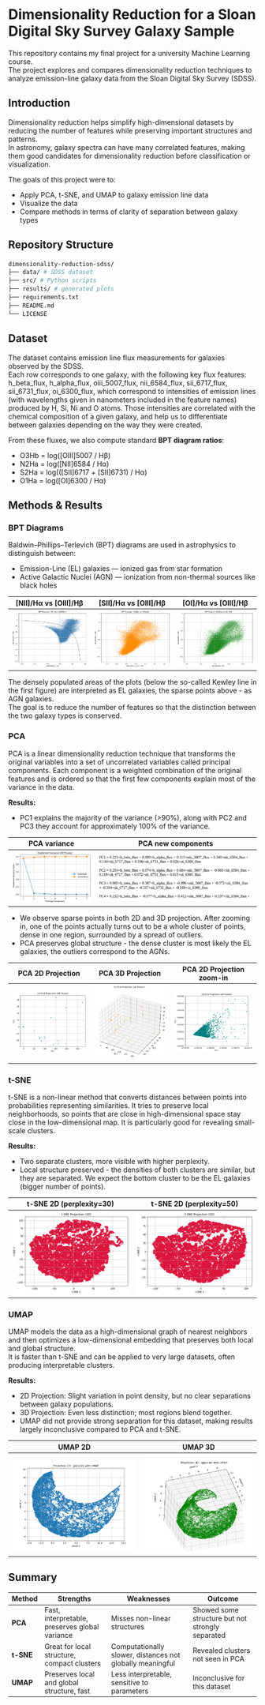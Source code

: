 # Dimensionality Reduction for a Sloan Digital Sky Survey Galaxy Sample

This repository contains my final project for a university Machine Learning course.  
The project explores and compares dimensionality reduction techniques to analyze emission-line galaxy data from the Sloan Digital Sky Survey (SDSS).


## Introduction

Dimensionality reduction helps simplify high-dimensional datasets by reducing the number of features while preserving important structures and patterns.  
In astronomy, galaxy spectra can have many correlated features, making them good candidates for dimensionality reduction before classification or visualization.

The goals of this project were to:
- Apply PCA, t-SNE, and UMAP to galaxy emission line data
- Visualize the data
- Compare methods in terms of clarity of separation between galaxy types


## Repository Structure
```bash
dimensionality-reduction-sdss/
├── data/ # SDSS dataset
├── src/ # Python scripts
├── results/ # generated plots
├── requirements.txt
├── README.md
└── LICENSE
```


## Dataset

The dataset contains emission line flux measurements for galaxies observed by the SDSS.  
Each row corresponds to one galaxy, with the following key flux features: h_beta_flux, h_alpha_flux, oiii_5007_flux, nii_6584_flux, sii_6717_flux, sii_6731_flux, oi_6300_flux, which correspond to intensities of emission lines (with wavelengths given in nanometers included in the feature names) produced by H, Si, Ni and O atoms. Those intensities are correlated with the chemical composition of a given galaxy, and help us to differentiate between galaxies depending on the way they were created.

From these fluxes, we also compute standard **BPT diagram ratios**:
- O3Hb = log([OIII]5007 / Hβ)
- N2Ha = log([NII]6584 / Hα)
- S2Ha = log(([SII]6717 + [SII]6731) / Hα)
- O1Ha = log([OI]6300 / Hα)

## Methods & Results


### **BPT Diagrams**

Baldwin–Phillips–Terlevich (BPT) diagrams are used in astrophysics to distinguish between:
- Emission-Line (EL) galaxies — ionized gas from star formation
- Active Galactic Nuclei (AGN) — ionization from non-thermal sources like black holes

| [NII]/Hα vs [OIII]/Hβ | [SII]/Hα vs [OIII]/Hβ | [OI]/Hα vs [OIII]/Hβ |
|---|---|---|
| ![](results/bpt_nii.png) | ![](results/bpt_sii.png) | ![](results/bpt_oi.png) |

The densely populated areas of the plots (below the so-called Kewley line in the first figure) are interpreted as EL galaxies, the sparse points above - as AGN galaxies.  
The goal is to reduce the number of features so that the distinction between the two galaxy types is conserved.


### **PCA**

PCA is a linear dimensionality reduction technique that transforms the original variables into a set of uncorrelated variables called principal components. Each component is a weighted combination of the original features and is ordered so that the first few components explain most of the variance in the data.

**Results:**
- PC1 explains the majority of the variance (>90%), along with PC2 and PC3 they account for approximately 100% of the variance.

| PCA variance | PCA new components |
|---|---|
| ![](results/pca_variance.png) | ![](results/pca_components.png) |

- We observe sparse points in both 2D and 3D projection. After zooming in, one of the points actually turns out to be a whole cluster of points, dense in one region, surrounded by a spread of outliers.
- PCA preserves global structure - the dense cluster is most likely the EL galaxies, the outliers correspond to the AGNs.

| PCA 2D Projection | PCA 3D Projection | PCA 2D Projection zoom-in |
|---|---|---|
| ![](results/pca_2d.png) | ![](results/pca_3d.png) | ![](results/pca_2d_zoom.png) |


### **t-SNE**

t-SNE is a non-linear method that converts distances between points into probabilities representing similarities. It tries to preserve local neighborhoods, so points that are close in high-dimensional space stay close in the low-dimensional map. It is particularly good for revealing small-scale clusters.

**Results:**
- Two separate clusters, more visible with higher perplexity.
- Local structure preserved - the densities of both clusters are similar, but they are separated. We expect the bottom cluster to be the EL galaxies (bigger number of points).

| t-SNE 2D (perplexity=30) | t-SNE 2D (perplexity=50) |
|---|---|
| ![](results/tsne_ppx30.png) | ![](results/tsne_ppx50.png) |


### **UMAP**

UMAP models the data as a high-dimensional graph of nearest neighbors and then optimizes a low-dimensional embedding that preserves both local and global structure.  
It is faster than t-SNE and can be applied to very large datasets, often producing interpretable clusters.

**Results:**
- 2D Projection: Slight variation in point density, but no clear separations between galaxy populations.
- 3D Projection: Even less distinction; most regions blend together.
- UMAP did not provide strong separation for this dataset, making results largely inconclusive compared to PCA and t-SNE.

| UMAP 2D | UMAP 3D |
|---|---|
| ![](results/umap_2d.png) | ![](results/umap_3d.png) |


## Summary

| Method | Strengths | Weaknesses | Outcome |
|---|---|---|---|
| **PCA** | Fast, interpretable, preserves global variance | Misses non-linear structures | Showed some structure but not strongly separated |
| **t-SNE** | Great for local structure, compact clusters | Computationally slower, distances not globally meaningful | Revealed clusters not seen in PCA |
| **UMAP** | Preserves local and global structure, fast | Less interpretable, sensitive to parameters | Inconclusive for this dataset |

